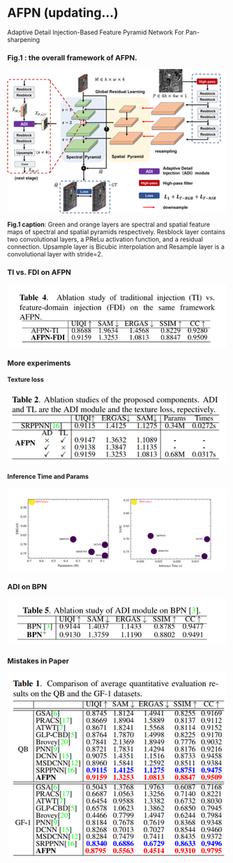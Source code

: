 # AFPN (updating...)
Adaptive Detail Injection-Based Feature Pyramid Network For Pan-sharpening



### Fig.1 : the overall framework of AFPN.

![image](https://github.com/yisun98/AFPN/blob/main/experiments/fig1.png) 

**Fig.1 caption**:  Green and orange layers are spectral and spatial feature maps of spectral and spatial pyramids respectively. Resblock layer contains two convolutional layers, a PReLu activation function, and a residual connection. Upsample layer is Bicubic interpolation and Resample layer is a convolutional layer with stride=2.

### TI vs. FDI on AFPN

![image](https://github.com/yisun98/AFPN/blob/main/experiments/fig-tivsfdi.png) 


### More experiments

#### Texture loss

![image](https://github.com/yisun98/AFPN/blob/main/experiments/abalation.png)

#### Inference Time and Params

![image](https://github.com/yisun98/AFPN/blob/main/experiments/fig-time-params.png) 

### ADI on BPN

![image](https://github.com/yisun98/AFPN/blob/main/experiments/fig-bpn.png) 

### Mistakes in Paper

![image](https://github.com/yisun98/AFPN/blob/main/experiments/compare.png)


